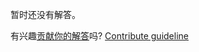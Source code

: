 
暂时还没有解答。

有兴趣[贡献你的解答](https://github.com/BFEdev/BFE.dev-solutions/blob/main/problem/search-first-index-with-binary-search-duplicate-array_zh.md)吗? [Contribute guideline](https://github.com/BFEdev/BFE.dev-solutions#how-to-contribute)
